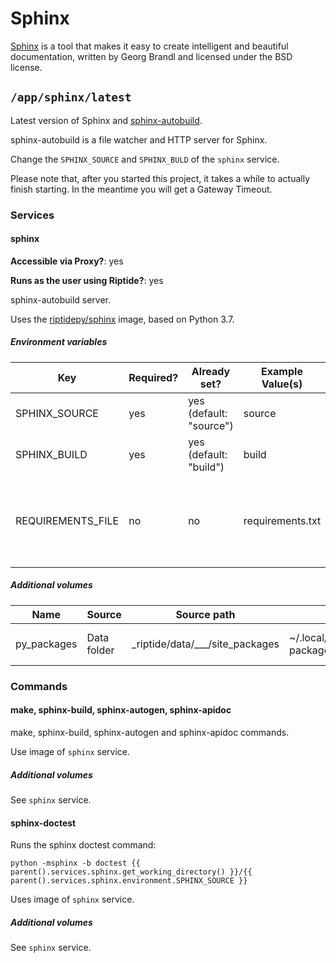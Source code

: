 # Sphinx

[Sphinx] is a tool that makes it easy to create intelligent and beautiful documentation,
written by Georg Brandl and licensed under the BSD license.


## `/app/sphinx/latest`

Latest version of Sphinx and [sphinx-autobuild].

sphinx-autobuild is a file watcher and HTTP server for Sphinx.

Change the `SPHINX_SOURCE` and `SPHINX_BULD` of the `sphinx` service.

Please note that, after you started this project, it takes a while to actually
finish starting. In the meantime you will get a Gateway Timeout.

### Services

#### sphinx

**Accessible via Proxy?**: yes

**Runs as the user using Riptide?**: yes

sphinx-autobuild server.

Uses the [riptidepy/sphinx](https://hub.docker.com/r/riptidepy/sphinx) image, based on Python 3.7.

##### Environment variables

| Key               | Required? | Already set?            | Example Value(s) | Description                                                                  |
| ----------------- | --------- | ----------------------- | ---------------- | ---------------------------------------------------------------------------- |
| SPHINX_SOURCE     | yes       | yes (default: "source") | source           | Directory that contains the conf.py                                          |
| SPHINX_BUILD      | yes       | yes (default: "build")  | build            | Build output directory                                                       |
| REQUIREMENTS_FILE | no        | no                      | requirements.txt | This file is read on startup and the dependencies in it are installed first. |

##### Additional volumes

| Name        | Source      | Source path                         | Target path                          | Description                                       |
| ----------- | ----------- | ----------------------------------- | ------------------------------------ | ------------------------------------------------- |
| py_packages | Data folder | \_riptide/data/\_\_\_/site_packages | ~/.local/lib/python3.7/site-packages | Installed Python packages (see REQUIREMENTS_FILE) |

### Commands

#### make, sphinx-build, sphinx-autogen, sphinx-apidoc

make, sphinx-build, sphinx-autogen and sphinx-apidoc commands.

Use image of `sphinx` service.

##### Additional volumes

See `sphinx` service.

#### sphinx-doctest

Runs the sphinx doctest command:

```
python -msphinx -b doctest {{ parent().services.sphinx.get_working_directory() }}/{{ parent().services.sphinx.environment.SPHINX_SOURCE }}
```

Uses image of `sphinx` service.

##### Additional volumes

See `sphinx` service.

[sphinx]: http://www.sphinx-doc.org/en/master/
[sphinx-autobuild]: https://pypi.org/project/sphinx-autobuild/
